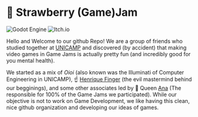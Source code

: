 
# 🍓 Strawberry (Game)Jam
![Godot Engine](https://img.shields.io/badge/GODOT-%23FFFFFF.svg?style=for-the-badge&logo=godot-engine) ![Itch.io](https://img.shields.io/badge/Itch-%23FF0B34.svg?style=for-the-badge&logo=Itch.io&logoColor=white) 

Hello and Welcome to our github Repo! We are a group of friends who studied together at [UNICAMP](https://www.unicamp.br/unicamp/) and discovered (by accident) that making video games in Game Jams is actually pretty fun (and incredibly good for you mental health).

We started as a mix of _Oioi_ (also known was the Illuminati of Computer Engineering in UNICAMP), ☝️ [Henrique Finger](https://github.com/fingerson) (the evil mastermind behind our begginings), and some other associates led by 👑 Queen [Ana](https://github.com/AnaClaraZoppiSerpa) (The responsible for 100% of the Game Jams we participated). While our objective is not to work on Game Development, we like having this clean, nice github organization and developing our ideas of games.
